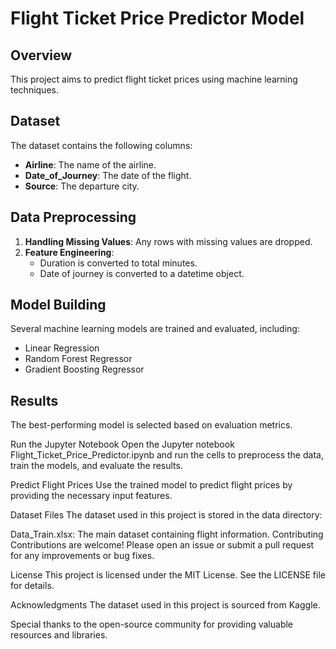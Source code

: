 # Flight Ticket Price Predictor Model

## Overview
This project aims to predict flight ticket prices using machine learning techniques.

## Dataset
The dataset contains the following columns:
- **Airline**: The name of the airline.
- **Date_of_Journey**: The date of the flight.
- **Source**: The departure city.

## Data Preprocessing
1. **Handling Missing Values**: Any rows with missing values are dropped.
2. **Feature Engineering**:
   - Duration is converted to total minutes.
   - Date of journey is converted to a datetime object.

## Model Building
Several machine learning models are trained and evaluated, including:
- Linear Regression
- Random Forest Regressor
- Gradient Boosting Regressor

## Results
The best-performing model is selected based on evaluation metrics.

Run the Jupyter Notebook
Open the Jupyter notebook Flight_Ticket_Price_Predictor.ipynb and run the cells to preprocess the data, train the models, and evaluate the results.

Predict Flight Prices
Use the trained model to predict flight prices by providing the necessary input features.

Dataset Files
The dataset used in this project is stored in the data directory:

Data_Train.xlsx: The main dataset containing flight information.
Contributing
Contributions are welcome! Please open an issue or submit a pull request for any improvements or bug fixes.

License
This project is licensed under the MIT License. See the LICENSE file for details.

Acknowledgments
The dataset used in this project is sourced from Kaggle.

Special thanks to the open-source community for providing valuable resources and libraries.
